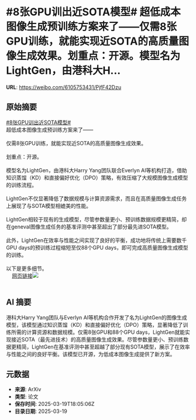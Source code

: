 # #8张GPU训出近SOTA模型# 超低成本图像生成预训练方案来了——仅需8张GPU训练，就能实现近SOTA的高质量图像生成效果。划重点：开源。模型名为LightGen，由港科大H...

**URL**: https://weibo.com/6105753431/PjfF42Dzu

## 原始摘要

<a href="https://m.weibo.cn/search?containerid=231522type%3D1%26t%3D10%26q%3D%238%E5%BC%A0GPU%E8%AE%AD%E5%87%BA%E8%BF%91SOTA%E6%A8%A1%E5%9E%8B%23&amp;extparam=%238%E5%BC%A0GPU%E8%AE%AD%E5%87%BA%E8%BF%91SOTA%E6%A8%A1%E5%9E%8B%23" data-hide=""><span class="surl-text">#8张GPU训出近SOTA模型#</span></a> <br>超低成本图像生成预训练方案来了——<br><br>仅需8张GPU训练，就能实现近SOTA的高质量图像生成效果。<br><br>划重点：开源。<br><br>模型名为LightGen，由港科大Harry Yang团队联合Everlyn AI等机构打造，借助知识蒸馏（KD）和直接偏好优化（DPO）策略，有效压缩了大规模图像生成模型的训练流程。<br><br>LightGen不仅显著降低了数据规模与计算资源需求，而且在高质量图像生成任务上展现了与SOTA模型相媲美的性能。<br><br>LightGen相较于现有的生成模型，尽管参数量更小、预训练数据规模更精简，却在geneval图像生成任务的基准评测中甚至超出了部分最先进SOTA模型。<br><br>此外，LightGen在效率与性能之间实现了良好的平衡，成功地将传统上需要数千GPU days的预训练过程缩短至仅88个GPU days，即可完成高质量图像生成模型的训练。<br><br>以下是更多细节。<br><a href="https://weibo.cn/sinaurl?u=https%3A%2F%2Fmp.toutiao.com%2Fprofile_v4%2Fgraphic%2Fpreview%3Fpgc_id%3D7483368874113745417" data-hide=""><span class="url-icon"><img style="width: 1rem;height: 1rem" src="https://h5.sinaimg.cn/upload/2015/09/25/3/timeline_card_small_web_default.png" referrerpolicy="no-referrer"></span><span class="surl-text">网页链接</span></a><img style="" src="https://tvax3.sinaimg.cn/large/006Fd7o3gy1hzm5rp9kd9j30u00u0e81.jpg" referrerpolicy="no-referrer"><br><br>

## AI 摘要

港科大Harry Yang团队与Everlyn AI等机构合作开发了名为LightGen的图像生成模型，该模型通过知识蒸馏（KD）和直接偏好优化（DPO）策略，显著降低了训练所需的计算资源和数据规模。仅需8张GPU和88个GPU days，LightGen就能实现接近SOTA（最先进技术）的高质量图像生成效果。尽管参数量更小、预训练数据更精简，LightGen在基准评测中甚至超越了部分现有SOTA模型，展示了在效率与性能之间的良好平衡。该模型已开源，为低成本图像生成提供了新方案。

## 元数据

- **来源**: ArXiv
- **类型**: 论文
- **保存时间**: 2025-03-19T18:05:06Z
- **目录日期**: 2025-03-19
